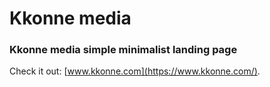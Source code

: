 # Kkonne media

### Kkonne media simple minimalist landing page

Check it out: [www.kkonne.com](https://www.kkonne.com/).